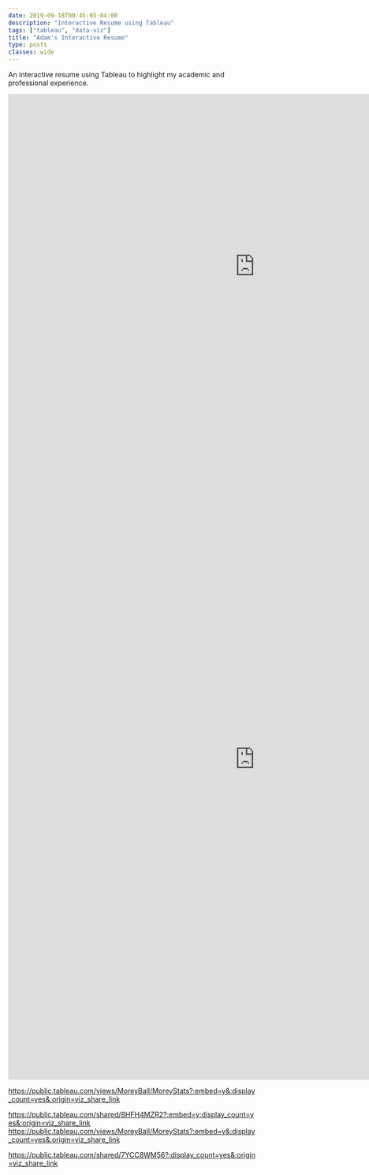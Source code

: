 ```yaml
---
date: 2019-09-18T00:45:05-04:00
description: "Interactive Resume using Tableau"
tags: ["tableau", "data-viz"]
title: "Adam's Interactive Resume"
type: posts
classes: wide
---
```


An interactive resume using Tableau to highlight my academic and professional experience.  


<iframe seamless frameborder="0" src="https://public.tableau.com/shared/8HFH4MZR2?:embed=y:display_count=yes&:showVizHome=no" width = '1000' height = '700' scrolling='yes' ></iframe>

<iframe seamless frameborder="0" src="https://public.tableau.com/views/MoreyBall/MoreyStats?:embed=y&:display_count=yes&:showVizHome=no" width = '1000' height = '1300' scrolling='yes' ></iframe>


https://public.tableau.com/views/MoreyBall/MoreyStats?:embed=y&:display_count=yes&:origin=viz_share_link

https://public.tableau.com/shared/8HFH4MZR2?:embed=y:display_count=yes&:origin=viz_share_link
https://public.tableau.com/views/MoreyBall/MoreyStats?:embed=y&:display_count=yes&:origin=viz_share_link

https://public.tableau.com/shared/7YCC8WM56?:display_count=yes&:origin=viz_share_link